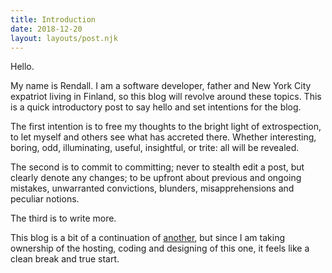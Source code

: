 ```yaml
---
title: Introduction
date: 2018-12-20
layout: layouts/post.njk
---
```

Hello.

My name is Rendall. I am a software developer, father and New York City expatriot living in Finland, so this blog will revolve around these topics. This is a quick introductory post to say hello and set intentions for the blog. 

The first intention is to free my thoughts to the bright light of extrospection, to let myself and others see what has accreted there. Whether interesting, boring, odd, illuminating, useful, insightful, or trite: all will be revealed.

The second is to commit to committing; never to stealth edit a post, but clearly denote any changes; to be upfront about previous and ongoing mistakes, unwarranted convictions, blunders, misapprehensions and peculiar notions.

The third is to write more.

This blog is a bit of a continuation of [another](https://rendallkoski.blogspot.com/), but since I am taking ownership of the hosting, coding and designing of this one, it feels like a clean break and true start.
